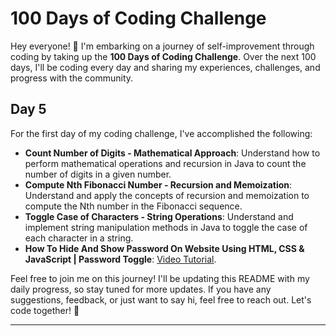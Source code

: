 # 100 Days of Coding Challenge

Hey everyone! 👋 I'm embarking on a journey of self-improvement through coding by taking up the **100 Days of Coding Challenge**. Over the next 100 days, I'll be coding every day and sharing my experiences, challenges, and progress with the community.

## Day 5

For the first day of my coding challenge, I've accomplished the following:

- **Count Number of Digits - Mathematical Approach**: Understand how to perform mathematical operations and recursion in Java to count the number of digits in a given number.
- **Compute Nth Fibonacci Number - Recursion and Memoization**: Understand and apply the concepts of recursion and memoization to compute the Nth number in the Fibonacci sequence.
- **Toggle Case of Characters - String Operations**: Understand and implement string manipulation methods in Java to toggle the case of each character in a string.
- **How To Hide And Show Password On Website Using HTML, CSS & JavaScript | Password Toggle**: [Video Tutorial](https://youtu.be/945xZpwy9w8?si=yAXCU6OMYKVlRFGt).


Feel free to join me on this journey! I'll be updating this README with my daily progress, so stay tuned for more updates. If you have any suggestions, feedback, or just want to say hi, feel free to reach out. Let's code together! 🚀

---

